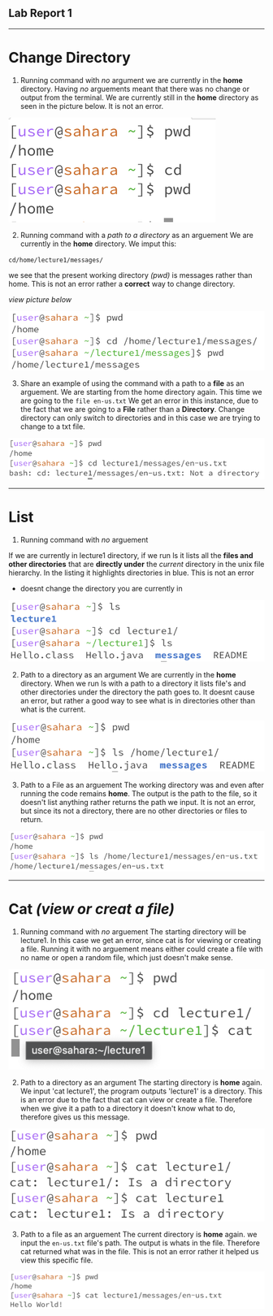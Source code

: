 ## Lab Report 1

---
# Change Directory

1) Running command with *no* argument
we are currently in the **home** directory.
Having *no* arguements meant that there was no change or output from the terminal.
We are currently still in the **home** directory as seen in the picture below. It is not an error.

![Image](cd_no_arg.png)

2) Running command with a *path to a directory* as an arguement
We are currently in the **home** directory.
We imput this:

 
`cd/home/lecture1/messages/`

we see that the present working directory *(pwd)* is messages rather than home.
This is not an error rather a **correct** way to change directory.

*view picture below*

![Image](cd_filepath.png)


3) Share an example of using the command with a path to a **file** as an arguement.
We are starting from the home directory again.
This time we are going to the `file en-us.txt`
We get an error in this instance, due to the fact that we are going to a **File** rather than a **Directory**.
Change directory can only switch to directories and in this case we are trying to change to a txt file.

![Image](cd_tofile.png)

---


# List

1) Running command with *no* arguement

If we are currently in lecture1 directory, if we run ls it lists all the **files and other directories** that are **directly under** the *current* directory in the unix file hierarchy. In the listing it highlights directories in blue. This is not an error
* doesnt change the directory you are currently in

![Image](LS1.png)

2) Path to a directory as an argument
We are currently in the **home** directory. When we run ls with a path to a directory it lists file's and other directories under the directory the path goes to. It doesnt cause an error, but rather a good way to see what is in directories other than what is the current.

![Image](LS_dir_path.png)

3) Path to a File as an arguement
The working directory was and even after running the code remains **home**.
The output is the path to the file, so it doesn't  list anything rather returns the path we input.
It is not an error, but since its not a directory, there are no other directories or files to return.

![Image](real_last.png)


---

# Cat *(view or creat a file)*

1) Running command with *no* arguement
The starting directory will be lecture1. In this case we get an error, since cat is for viewing or creating a file. Running it with no arguement means either could create a file with no name or open a random file, which just doesn't make sense.

![Image](cat_1.png)

2) Path to a directory as an argument
The starting directory is **home** again. We input 'cat lecture1', the program outputs 'lecture1' is a directory. This is an error due to the fact that cat can view or create a file. Therefore when we give it a path to a directory it doesn't know what to do, therefore gives us this message.

![image](cat_2.png)


3) Path to a file as an arguement
The current directory is **home** again. we input the `en-us.txt` file's path. The output is whats in the file. Therefore cat returned what was in the file. This is not an error rather it helped us view this specific file.

![image](cat_3.png)









